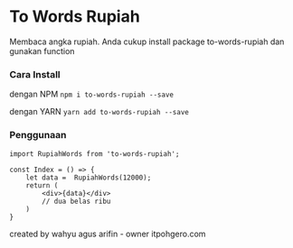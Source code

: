 # To Words Rupiah
Membaca angka rupiah. Anda cukup install package to-words-rupiah dan gunakan function 

### Cara Install

dengan NPM
`npm i to-words-rupiah --save`

dengan YARN
`yarn add to-words-rupiah --save`

### Penggunaan
```javascript-4-index.tsx
import RupiahWords from 'to-words-rupiah';

const Index = () => {
    let data =  RupiahWords(12000);
    return (
        <div>{data}</div>
        // dua belas ribu
    )
}
```

created by wahyu agus arifin - owner itpohgero.com